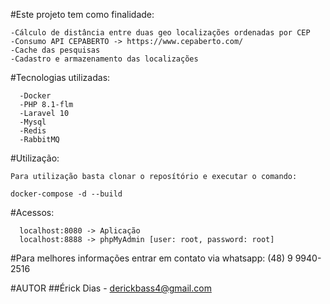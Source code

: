 #Este projeto tem como finalidade:
  ```
  -Cálculo de distância entre duas geo localizações ordenadas por CEP
  -Consumo API CEPABERTO -> https://www.cepaberto.com/
  -Cache das pesquisas
  -Cadastro e armazenamento das localizações
  ```
#Tecnologias utilizadas:
```
  -Docker
  -PHP 8.1-flm
  -Laravel 10
  -Mysql
  -Redis
  -RabbitMQ
```

#Utilização:
```
Para utilização basta clonar o reposítório e executar o comando:

docker-compose -d --build
```
#Acessos:
```
  localhost:8080 -> Aplicação
  localhost:8888 -> phpMyAdmin [user: root, password: root]
```

#Para melhores informações entrar em contato via whatsapp: (48) 9 9940-2516 

#AUTOR
  ##Érick Dias - derickbass4@gmail.com
  
  
